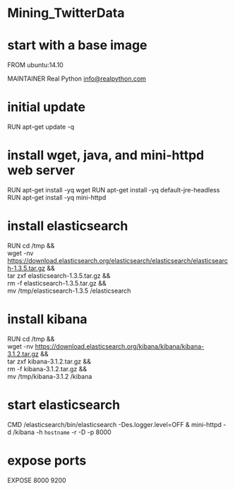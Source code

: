 # Mining_TwitterData


# start with a base image
FROM ubuntu:14.10

MAINTAINER Real Python <info@realpython.com>

# initial update
RUN apt-get update -q

# install wget, java, and mini-httpd web server
RUN apt-get install -yq wget
RUN apt-get install -yq default-jre-headless
RUN apt-get install -yq mini-httpd

# install elasticsearch
RUN cd /tmp && \
    wget -nv https://download.elasticsearch.org/elasticsearch/elasticsearch/elasticsearch-1.3.5.tar.gz && \
    tar zxf elasticsearch-1.3.5.tar.gz && \
    rm -f elasticsearch-1.3.5.tar.gz && \
    mv /tmp/elasticsearch-1.3.5 /elasticsearch

# install kibana
RUN cd /tmp && \
    wget -nv https://download.elasticsearch.org/kibana/kibana/kibana-3.1.2.tar.gz && \
    tar zxf kibana-3.1.2.tar.gz && \
    rm -f kibana-3.1.2.tar.gz && \
    mv /tmp/kibana-3.1.2 /kibana

# start elasticsearch
CMD /elasticsearch/bin/elasticsearch -Des.logger.level=OFF & mini-httpd -d /kibana -h `hostname` -r -D -p 8000

# expose ports
EXPOSE 8000 9200
